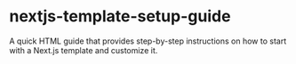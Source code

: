 # nextjs-template-setup-guide
A quick HTML guide that provides step-by-step instructions on how to start with a Next.js template and customize it.
